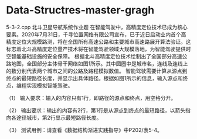 # Data-Structres-master-gragh
5-3-2.cpp 北斗卫星导航系统作业题
在智能驾驶中，高精度定位技术已成为核心要素。2020年7月31日，千寻位置网络有限公司宣布，已于近日启动业内首个高精度定位大规模路测，将在全国所有高速公路和主要城市高速路展开算法验证。这标志着北斗高精度定位量产技术将在智能驾驶领域大规模落地，为智能驾驶提供时空智能基础设施的安全保障。
根据北斗高精度定位技术绘制出了全国部分高速公路地图，全国部分主体骨干网络如图1所示。其中圆圈中是城市名，连线及连线上的数分别代表两个城市之间的公路及路程模拟数值。
智能驾驶需要计算从源点到终点的最短路径长度，并显示出具体路径。根据如图1所示的信息，输入源点和终点，编程实现模拟智能驾驶。

（1） 输入要求：输入的内容只有1行，即路径的源点和终点，用空格分开。

（2） 输出要求：输出的内容有2行，第1行是从源点到终点的最短路径，以箭头指向各途径城市，第2行显示最短路径长度。

（3） 测试用例：请查看《数据结构渐进实践指导》中P202/表5-4。
